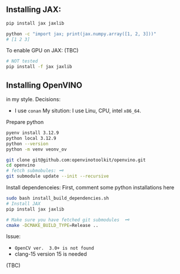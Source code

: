 ## Installing JAX:

```bash
pip install jax jaxlib

python -c "import jax; print(jax.numpy.array([1, 2, 3]))"
# [1 2 3]
```

To enable GPU on JAX: (TBC)
```bash
# NOT tested
pip install -f jax jaxlib
```

## Installing OpenVINO
in my style.
Decisions:
* I use `conan`
My sitution: I use Linu, CPU, intel `x86_64`.

Prepare python
```bash
pyenv install 3.12.9
python local 3.12.9
python --version
python -m venv veonv_ov
```

```bash
git clone git@github.com:openvinotoolkit/openvino.git
cd openvino
# fetch submobules: 🗝️
git submodule update --init --recursive
```

Install dependenceies: 
First, comment some python installations here
```bash
sudo bash install_build_dependencies.sh
# Install JAX
pip install jax jaxlib
```

```bash
# Make sure you have fetched git submodules  🗝️
cmake -DCMAKE_BUILD_TYPE=Release ..
```

Issue:
* `OpenCV ver.  3.0+ is not found`
* clang-15 version 15 is needed

(TBC)
